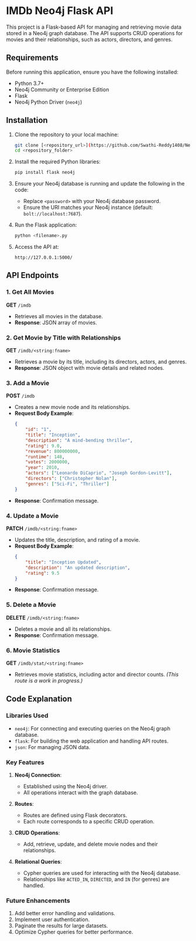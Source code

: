 # IMDb Neo4j Flask API

This project is a Flask-based API for managing and retrieving movie data stored in a Neo4j graph database. The API supports CRUD operations for movies and their relationships, such as actors, directors, and genres.

## Requirements

Before running this application, ensure you have the following installed:

- Python 3.7+
- Neo4j Community or Enterprise Edition
- Flask
- Neo4j Python Driver (`neo4j`)

## Installation

1. Clone the repository to your local machine:
    ```bash
    git clone [<repository_url>](https://github.com/Swathi-Reddy1408/Neo4jDataAnalysis-FlaskAPI.git)
    cd <repository_folder>
    ```

2. Install the required Python libraries:
    ```bash
    pip install flask neo4j
    ```

3. Ensure your Neo4j database is running and update the following in the code:
    - Replace `<password>` with your Neo4j database password.
    - Ensure the URI matches your Neo4j instance (default: `bolt://localhost:7687`).

4. Run the Flask application:
    ```bash
    python <filename>.py
    ```

5. Access the API at:
    ```
    http://127.0.0.1:5000/
    ```

## API Endpoints

### 1. Get All Movies
**GET** `/imdb`

- Retrieves all movies in the database.
- **Response**: JSON array of movies.

### 2. Get Movie by Title with Relationships
**GET** `/imdb/<string:fname>`

- Retrieves a movie by its title, including its directors, actors, and genres.
- **Response**: JSON object with movie details and related nodes.

### 3. Add a Movie
**POST** `/imdb`

- Creates a new movie node and its relationships.
- **Request Body Example**:
    ```json
    {
        "id": "1",
        "title": "Inception",
        "description": "A mind-bending thriller",
        "rating": 9.0,
        "revenue": 800000000,
        "runtime": 148,
        "votes": 2000000,
        "year": 2010,
        "actors": ["Leonardo DiCaprio", "Joseph Gordon-Levitt"],
        "directors": ["Christopher Nolan"],
        "genres": ["Sci-Fi", "Thriller"]
    }
    ```
- **Response**: Confirmation message.

### 4. Update a Movie
**PATCH** `/imdb/<string:fname>`

- Updates the title, description, and rating of a movie.
- **Request Body Example**:
    ```json
    {
        "title": "Inception Updated",
        "description": "An updated description",
        "rating": 9.5
    }
    ```
- **Response**: Confirmation message.

### 5. Delete a Movie
**DELETE** `/imdb/<string:fname>`

- Deletes a movie and all its relationships.
- **Response**: Confirmation message.

### 6. Movie Statistics
**GET** `/imdb/stat/<string:fname>`

- Retrieves movie statistics, including actor and director counts. *(This route is a work in progress.)*

## Code Explanation

### Libraries Used
- `neo4j`: For connecting and executing queries on the Neo4j graph database.
- `flask`: For building the web application and handling API routes.
- `json`: For managing JSON data.

### Key Features
1. **Neo4j Connection**:
    - Established using the Neo4j driver.
    - All operations interact with the graph database.

2. **Routes**:
    - Routes are defined using Flask decorators.
    - Each route corresponds to a specific CRUD operation.

3. **CRUD Operations**:
    - Add, retrieve, update, and delete movie nodes and their relationships.

4. **Relational Queries**:
    - Cypher queries are used for interacting with the Neo4j database.
    - Relationships like `ACTED_IN`, `DIRECTED`, and `IN` (for genres) are handled.

### Future Enhancements
1. Add better error handling and validations.
2. Implement user authentication.
3. Paginate the results for large datasets.
4. Optimize Cypher queries for better performance.
